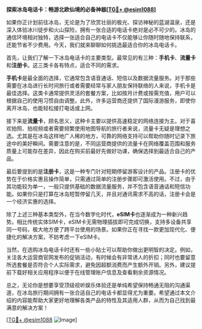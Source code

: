 **探索冰岛电话卡：畅游北欧仙境的必备神器[[TG💪+ @esim1088](https://t.me/s/esim1088)]**

如果你正计划前往冰岛，无论是为了欣赏壮丽的极光、探访神秘的蓝湖温泉，还是深入体验冰川徒步和火山探险，拥有一张合适的电话卡绝对是必不可少的。冰岛的通信环境相对独特，选择一张适合自己的电话卡不仅能够让你随时随地保持联系，还能节省不少费用。今天，我们就来聊聊如何挑选最适合你的冰岛电话卡。

首先，让我们了解一下冰岛电话卡的主要类型。最常见的有三种：**手机卡**、**流量卡**和**注册卡**。这三类卡各有特点，适合不同的需求。

**手机卡**是最全面的选择，它通常包含语音通话、短信以及数据流量服务。对于那些需要在冰岛进行长时间旅行或者需要经常与家人朋友保持联络的人来说，手机卡是最佳选择。这类卡通常提供灵活的套餐方案，比如按月计费或按需充值，用户可以根据自己的使用习惯自由调整。此外，许多运营商还提供了国际漫游服务，即使你离开冰岛，也能轻松接打电话或上网。

接下来是**流量卡**，顾名思义，这种卡主要以提供高速稳定的网络连接为主。对于喜欢拍照、拍视频或者需要频繁使用地图导航的旅行者来说，流量卡无疑是理想之选。尤其是在冰岛这样地广人稀的地方，可靠的网络支持可以帮助你随时记录下旅途中的美好瞬间。需要注意的是，不同运营商提供的流量卡在网络覆盖范围和服务质量上可能存在差异，因此在购买前最好先做好功课，确保选择到最适合自己的产品。

最后要提到的是**注册卡**，这是一种专门针对短期停留游客设计的产品。注册卡的优势在于价格实惠且操作简单，只需通过简单的注册步骤即可激活使用。不过，由于其功能较为单一，一般只提供基础的数据流量服务，并不包含语音通话和短信功能。如果你只是打算在冰岛短暂停留几天，并且对通讯需求不高的话，注册卡会是一个经济实惠的选择。

除了上述三种基本类型外，在当今数字化时代，**eSIM卡**也逐渐成为一种新兴趋势。相比传统实体SIM卡，eSIM卡无需物理插拔即可完成切换，支持多设备共享同一号码，极大地方便了跨平台使用的场景。如果你正在寻找一款更加现代化、便捷化的解决方案，不妨考虑一下eSIM卡。

当然，在选购冰岛电话卡时还有一些小贴士可以帮助你做出更明智的决定。例如，关注各大运营商官网发布的促销活动，有时候会有非常诱人的折扣；同时也要留意所选套餐是否符合个人实际需求，避免因超额消费而产生额外开销。另外，建议提前下载好相关应用程序以便于在线管理账户信息及查看剩余资源情况。

总之，无论你是想要享受顶级视听娱乐体验还是单纯希望保持畅通无阻的沟通渠道，在冰岛旅行期间拥有一张合适自己的电话卡都显得尤为重要。希望通过本文介绍的内容能帮助大家更好地理解各类产品的特性及其适用人群，从而为自己找到最满意的解决方案！

[[TG💪+ @esim1088](https://t.me/s/esim1088) ![Image](https://i.postimg.cc/4NQfJmqS/Snipaste-2025-05-13-00-14-12.png)]